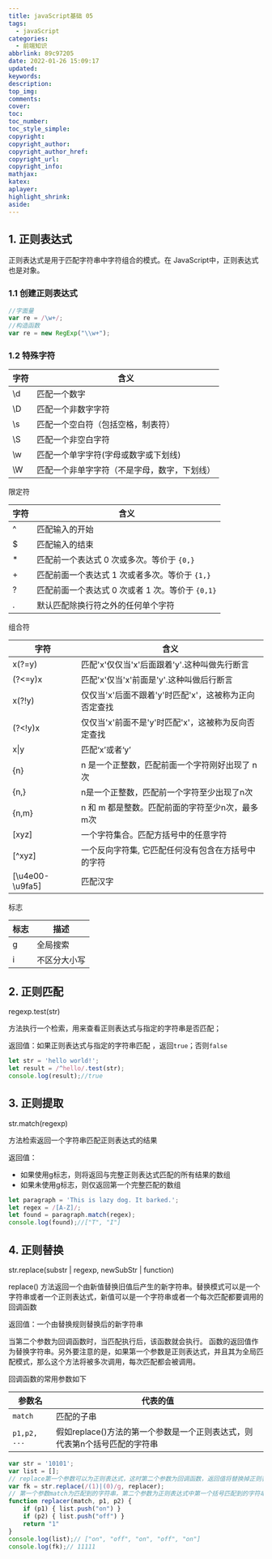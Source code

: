 ```yaml
---
title: javaScript基础 05
tags:
  - javaScript
categories:
  - 前端知识
abbrlink: 89c97205
date: 2022-01-26 15:09:17
updated:
keywords:
description:
top_img:
comments:
cover:
toc:
toc_number:
toc_style_simple:
copyright:
copyright_author:
copyright_author_href:
copyright_url:
copyright_info:
mathjax:
katex:
aplayer:
highlight_shrink:
aside:
---
```

## 1. 正则表达式

正则表达式是用于匹配字符串中字符组合的模式。在 JavaScript中，正则表达式也是对象。

### 1.1 创建正则表达式

```javascript
//字面量
var re = /\w+/;
//构造函数
var re = new RegExp("\\w+");
```

### 1.2 特殊字符

| 字符 | 含义                                         |
| ---- | -------------------------------------------- |
| \d   | 匹配一个数字                                 |
| \D   | 匹配一个非数字字符                           |
| \s   | 匹配一个空白符（包括空格，制表符）           |
| \S   | 匹配一个非空白字符                           |
| \w   | 匹配一个单字字符(字母或数字或下划线)         |
| \W   | 匹配一个非单字字符（不是字母，数字，下划线） |

限定符

| 字符 | 含义                                             |
| ---- | ------------------------------------------------ |
| ^    | 匹配输入的开始                                   |
| $    | 匹配输入的结束                                   |
| *    | 匹配前一个表达式 0 次或多次。等价于 `{0,}`       |
| +    | 匹配前面一个表达式 1 次或者多次。等价于 `{1,}`   |
| ?    | 匹配前面一个表达式 0 次或者 1 次。等价于 `{0,1}` |
| .    | 默认匹配除换行符之外的任何单个字符               |

组合符

| 字符            | 含义                                                  |
| --------------- | ----------------------------------------------------- |
| x(?=y)          | 匹配'x'仅仅当'x'后面跟着'y'.这种叫做先行断言          |
| (?<=y)x         | 匹配'x'仅当'x'前面是'y'.这种叫做后行断言              |
| x(?!y)          | 仅仅当'x'后面不跟着'y'时匹配'x'，这被称为正向否定查找 |
| (?<!y)x         | 仅仅当'x'前面不是'y'时匹配'x'，这被称为反向否定查找   |
| x\|y            | 匹配‘x’或者‘y’                                        |
| {n}             | n 是一个正整数，匹配前面一个字符刚好出现了 n 次       |
| {n,}            | n是一个正整数，匹配前一个字符至少出现了n次            |
| {n,m}           | n 和 m 都是整数。匹配前面的字符至少n次，最多m次       |
| [xyz]           | 一个字符集合。匹配方括号中的任意字符                  |
| [^xyz]          | 一个反向字符集, 它匹配任何没有包含在方括号中的字符    |
| [\u4e00-\u9fa5] | 匹配汉字                                              |

标志

| 标志 | 描述         |
| ---- | ------------ |
| g    | 全局搜索     |
| i    | 不区分大小写 |

## 2. 正则匹配

regexp.test(str)

方法执行一个检索，用来查看正则表达式与指定的字符串是否匹配；

返回值：如果正则表达式与指定的字符串匹配 ，返回`true`；否则`false`

```javascript
let str = 'hello world!';
let result = /^hello/.test(str);
console.log(result);//true
```

## 3. 正则提取

str.match(regexp)

方法检索返回一个字符串匹配正则表达式的结果

返回值：

- 如果使用g标志，则将返回与完整正则表达式匹配的所有结果的数组
- 如果未使用g标志，则仅返回第一个完整匹配的数组

```javascript
let paragraph = 'This is lazy dog. It barked.';
let regex = /[A-Z]/;
let found = paragraph.match(regex);
console.log(found);//["T", "I"]
```

## 4. 正则替换

str.replace(substr | regexp, newSubStr | function)

replace() 方法返回一个由新值替换旧值后产生的新字符串。替换模式可以是一个字符串或者一个正则表达式，新值可以是一个字符串或者一个每次匹配都要调用的回调函数

返回值：一个由替换规则替换后的新字符串

当第二个参数为回调函数时，当匹配执行后，该函数就会执行。 函数的返回值作为替换字符串。另外要注意的是，如果第一个参数是正则表达式，并且其为全局匹配模式，那么这个方法将被多次调用，每次匹配都会被调用。

回调函数的常用参数如下

| 参数名       | 代表的值                                                     |
| ------------ | ------------------------------------------------------------ |
| `match`      | 匹配的子串                                                   |
| `p1,p2, ...` | 假如replace()方法的第一个参数是一个正则表达式，则代表第n个括号匹配的字符串 |

```javascript
var str = '10101';
var list = [];
// replace第一个参数可以为正则表达式，这时第二个参数为回调函数，返回值将替换掉正则表达式匹配到的结果
var fk = str.replace(/(1)|(0)/g, replacer);
// 第一个参数match为匹配到的字符串，第二个参数为正则表达式中第一个括号匹配到的字符串，以此类推
function replacer(match, p1, p2) {
    if (p1) { list.push("on") }
    if (p2) { list.push("off") }
    return "1"
}
console.log(list);// ["on", "off", "on", "off", "on"]
console.log(fk);// 11111
```

